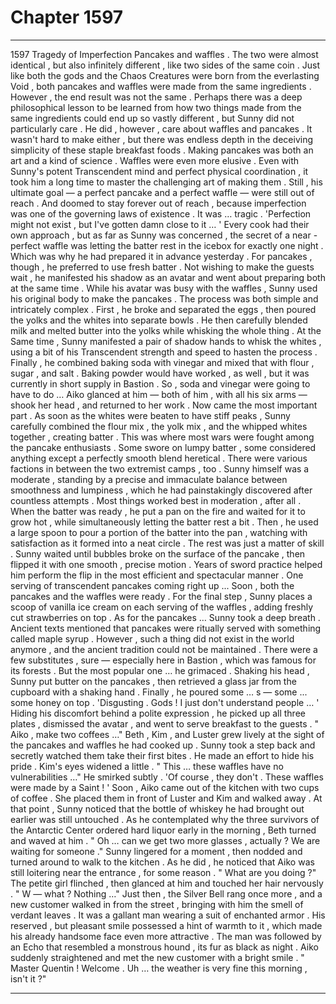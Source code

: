
# Chapter 1597


---

1597 Tragedy of Imperfection
Pancakes and waffles .
The two were almost identical , but also infinitely different , like two sides of the same coin . Just like both the gods and the Chaos Creatures were born from the everlasting Void , both pancakes and waffles were made from the same ingredients . However , the end result was not the same .
Perhaps there was a deep philosophical lesson to be learned from how two things made from the same ingredients could end up so vastly different , but Sunny did not particularly care .
He did , however , care about waffles and pancakes .
It wasn't hard to make either , but there was endless depth in the deceiving simplicity of these staple breakfast foods . Making pancakes was both an art and a kind of science . Waffles were even more elusive .
Even with Sunny's potent Transcendent mind and perfect physical coordination , it took him a long time to master the challenging art of making them . Still , his ultimate goal — a perfect pancake and a perfect waffle — were still out of reach .
And doomed to stay forever out of reach , because imperfection was one of the governing laws of existence .
It was … tragic .
'Perfection might not exist , but I've gotten damn close to it … '
Every cook had their own approach , but as far as Sunny was concerned , the secret of a near - perfect waffle was letting the batter rest in the icebox for exactly one night . Which was why he had prepared it in advance yesterday .
For pancakes , though , he preferred to use fresh batter . Not wishing to make the guests wait , he manifested his shadow as an avatar and went about preparing both at the same time .
While his avatar was busy with the waffles , Sunny used his original body to make the pancakes .
The process was both simple and intricately complex .
First , he broke and separated the eggs , then poured the yolks and the whites into separate bowls . He then carefully blended milk and melted butter into the yolks while whisking the whole thing . At the Same time , Sunny manifested a pair of shadow hands to whisk the whites , using a bit of his Transcendent strength and speed to hasten the process . Finally , he combined baking soda with vinegar and mixed that with flour , sugar , and salt .
Baking powder would have worked , as well , but it was currently in short supply in Bastion . So , soda and vinegar were going to have to do …
Aiko glanced at him — both of him , with all his six arms — shook her head , and returned to her work .
Now came the most important part . As soon as the whites were beaten to have stiff peaks , Sunny carefully combined the flour mix , the yolk mix , and the whipped whites together , creating batter .
This was where most wars were fought among the pancake enthusiasts . Some swore on lumpy batter , some considered anything except a perfectly smooth blend heretical . There were various factions in between the two extremist camps , too .
Sunny himself was a moderate , standing by a precise and immaculate balance between smoothness and lumpiness , which he had painstakingly discovered after countless attempts . Most things worked best in moderation , after all .
When the batter was ready , he put a pan on the fire and waited for it to grow hot , while simultaneously letting the batter rest a bit . Then , he used a large spoon to pour a portion of the batter into the pan , watching with satisfaction as it formed into a neat circle .
The rest was just a matter of skill . Sunny waited until bubbles broke on the surface of the pancake , then flipped it with one smooth , precise motion . Years of sword practice helped him perform the flip in the most efficient and spectacular manner .
One serving of transcendent pancakes coming right up ...
Soon , both the pancakes and the waffles were ready . For the final step , Sunny places a scoop of vanilla ice cream on each serving of the waffles , adding freshly cut strawberries on top .
As for the pancakes …
Sunny took a deep breath .
Ancient texts mentioned that pancakes were ritually served with something called maple syrup . However , such a thing did not exist in the world anymore , and the ancient tradition could not be maintained . There were a few substitutes , sure — especially here in Bastion , which was famous for its forests .
But the most popular one … he grimaced .
Shaking his head , Sunny put butter on the pancakes , then retrieved a glass jar from the cupboard with a shaking hand . Finally , he poured some … s — some ... some honey on top .
'Disgusting . Gods ! I just don't understand people … '
Hiding his discomfort behind a polite expression , he picked up all three plates , dismissed the avatar , and went to serve breakfast to the guests .
" Aiko , make two coffees …"
Beth , Kim , and Luster grew lively at the sight of the pancakes and waffles he had cooked up . Sunny took a step back and secretly watched them take their first bites . He made an effort to hide his pride .
Kim's eyes widened a little .
" This … these waffles have no vulnerabilities …"
He smirked subtly .
'Of course , they don't . These waffles were made by a Saint ! '
Soon , Aiko came out of the kitchen with two cups of coffee . She placed them in front of Luster and Kim and walked away .
At that point , Sunny noticed that the bottle of whiskey he had brought out earlier was still untouched . As he contemplated why the three survivors of the Antarctic Center ordered hard liquor early in the morning , Beth turned and waved at him .
" Oh … can we get two more glasses , actually ? We are waiting for someone ."
Sunny lingered for a moment , then nodded and turned around to walk to the kitchen . As he did , he noticed that Aiko was still loitering near the entrance , for some reason .
" What are you doing ?"
The petite girl flinched , then glanced at him and touched her hair nervously .
" W — what ? Nothing …"
Just then , the Silver Bell rang once more , and a new customer walked in from the street , bringing with him the smell of verdant leaves .
It was a gallant man wearing a suit of enchanted armor . His reserved , but pleasant smile possessed a hint of warmth to it , which made his already handsome face even more attractive .
The man was followed by an Echo that resembled a monstrous hound , its fur as black as night .
Aiko suddenly straightened and met the new customer with a bright smile .
" Master Quentin ! Welcome . Uh … the weather is very fine this morning , isn't it ?"

---

